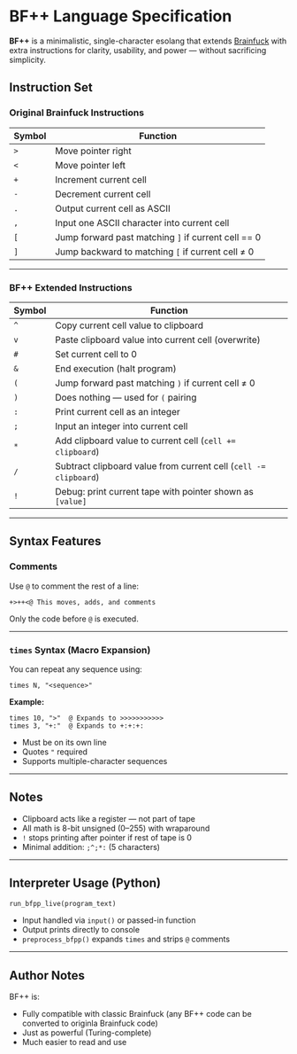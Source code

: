 # BF++ Language Specification

**BF++** is a minimalistic, single-character esolang that extends [Brainfuck](https://esolangs.org/wiki/Brainfuck) with extra instructions for clarity, usability, and power — without sacrificing simplicity.

## Instruction Set

### Original Brainfuck Instructions

| Symbol | Function |
|--------|----------|
| `>`    | Move pointer right |
| `<`    | Move pointer left |
| `+`    | Increment current cell |
| `-`    | Decrement current cell |
| `.`    | Output current cell as ASCII |
| `,`    | Input one ASCII character into current cell |
| `[`    | Jump forward past matching `]` if current cell == 0 |
| `]`    | Jump backward to matching `[` if current cell ≠ 0 |

---

### BF++ Extended Instructions

| Symbol | Function |
|--------|----------|
| `^`    | Copy current cell value to clipboard |
| `v`    | Paste clipboard value into current cell (overwrite) |
| `#`    | Set current cell to 0 |
| `&`    | End execution (halt program) |
| `(`    | Jump forward past matching `)` if current cell ≠ 0 |
| `)`    | Does nothing — used for `(` pairing |
| `:`    | Print current cell as an integer |
| `;`    | Input an integer into current cell |
| `*`    | Add clipboard value to current cell (`cell += clipboard`) |
| `/`    | Subtract clipboard value from current cell (`cell -= clipboard`) |
| `!`    | Debug: print current tape with pointer shown as `[value]` |

---

## Syntax Features

### Comments

Use `@` to comment the rest of a line:

```bfpp
+>++<@ This moves, adds, and comments
```

Only the code before `@` is executed.

---

### `times` Syntax (Macro Expansion)

You can repeat any sequence using:

```
times N, "<sequence>"
```

**Example:**

```
times 10, ">"  @ Expands to >>>>>>>>>>>
times 3, "+:"  @ Expands to +:+:+:
```

- Must be on its own line
- Quotes `"` required
- Supports multiple-character sequences

---

## Notes

- Clipboard acts like a register — not part of tape
- All math is 8-bit unsigned (0–255) with wraparound
- `!` stops printing after pointer if rest of tape is 0
- Minimal addition: `;^;*:` (5 characters)

---

## Interpreter Usage (Python)

```python
run_bfpp_live(program_text)
```

- Input handled via `input()` or passed-in function
- Output prints directly to console
- `preprocess_bfpp()` expands `times` and strips `@` comments

---

## Author Notes

BF++ is:
- Fully compatible with classic Brainfuck (any BF++ code can be converted to originla Brainfuck code)
- Just as powerful (Turing-complete)
- Much easier to read and use
